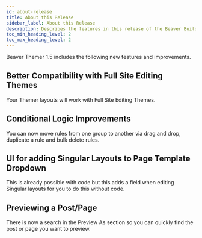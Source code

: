 ```yaml
---
id: about-release
title: About this Release
sidebar_label: About this Release
description: Describes the features in this release of the Beaver Builder Themer plugin.
toc_min_heading_level: 2
toc_max_heading_level: 2
---
```


Beaver Themer 1.5 includes the following new features and improvements.

## Better Compatibility with Full Site Editing Themes

Your Themer layouts will work with Full Site Editing Themes.

## Conditional Logic Improvements

You can now move rules from one group to another via drag and drop, duplicate a rule and bulk delete rules.

## UI for adding Singular Layouts to Page Template Dropdown

This is already possible with code but this adds a field when editing Singular layouts for you to do this without code.

## Previewing a Post/Page

There is now a search in the Preview As section so you can quickly find the post or page you want to preview.
